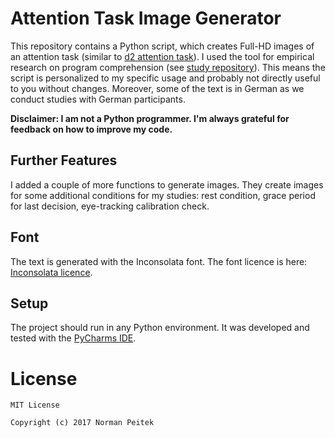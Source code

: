 # Attention Task Image Generator

This repository contains a Python script, which creates Full-HD images of an attention task (similar to [d2 attention task](https://en.wikipedia.org/wiki/D2_Test_of_Attention)). I used the tool for empirical research on program comprehension (see [study repository](https://github.com/brains-on-code/simultaneous-fmri-and-eyetracking)).
This means the script is personalized to my specific usage and probably not directly useful to you without changes. Moreover, some of the text is in German as we conduct studies with German participants.

**Disclaimer: I am not a Python programmer. I'm always grateful for feedback on how to improve my code.**

## Further Features

I added a couple of more functions to generate images. They create images for some additional conditions for my studies: rest condition, grace period for last decision, eye-tracking calibration check.

## Font

The text is generated with the Inconsolata font. The font licence is here: [Inconsolata licence](https://www.fontsquirrel.com/license/Inconsolata).

## Setup ##

The project should run in any Python environment. It was developed and tested with the [PyCharms IDE](https://www.jetbrains.com/pycharm/).

# License #

```
MIT License

Copyright (c) 2017 Norman Peitek
```